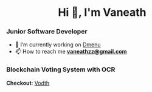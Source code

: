 <h1 align="center">Hi 👋, I'm Vaneath</h1>

### Junior Software Developer

- 🔭 I’m currently working on [Dmenu](https://github.com/vaneath/dmenu-capstone1)
- 📫 How to reach me **vaneathzz@gmail.com**

### Blockchain Voting System with OCR

**Checkout**: [Vodth](https://github.com/Blockchain-Voting-Based-System)
